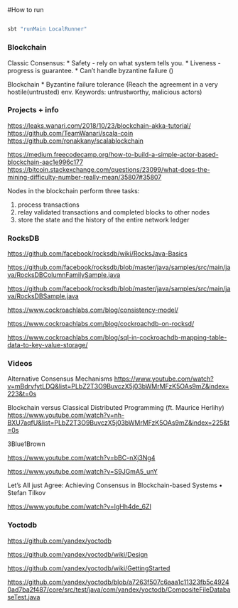 ## 

#How to run

```bash

sbt "runMain LocalRunner"

```

### Blockchain

Classic Consensus:
    * Safety - rely on what system tells you.
    * Liveness - progress is guarantee.
    * Can’t handle byzantine failure ()

Blockchain 
    * Byzantine failure tolerance (Reach the agreement in a very hostile(untrusted) env.  Keywords: untrustworthy, malicious actors)

### Projects + info

https://leaks.wanari.com/2018/10/23/blockchain-akka-tutorial/
https://github.com/TeamWanari/scala-coin
https://github.com/ronakkany/scalablockchain

https://medium.freecodecamp.org/how-to-build-a-simple-actor-based-blockchain-aac1e996c177
https://bitcoin.stackexchange.com/questions/23099/what-does-the-mining-difficulty-number-really-mean/35807#35807


Nodes in the blockchain perform three tasks: 
1) process transactions
2) relay validated transactions and completed blocks to other nodes
3) store the state and the history of the entire network ledger
      

### RocksDB

https://github.com/facebook/rocksdb/wiki/RocksJava-Basics

https://github.com/facebook/rocksdb/blob/master/java/samples/src/main/java/RocksDBColumnFamilySample.java

https://github.com/facebook/rocksdb/blob/master/java/samples/src/main/java/RocksDBSample.java

https://www.cockroachlabs.com/blog/consistency-model/

https://www.cockroachlabs.com/blog/cockroachdb-on-rocksd/

https://www.cockroachlabs.com/blog/sql-in-cockroachdb-mapping-table-data-to-key-value-storage/


### Videos

Alternative Consensus Mechanisms
 https://www.youtube.com/watch?v=mBdrvfytLDQ&list=PLbZ2T3O9BuvczX5j03bWMrMFzK5OAs9mZ&index=223&t=0s

Blockchain versus Classical Distributed Programming (ft. Maurice Herlihy)
 https://www.youtube.com/watch?v=nh-BXU7aqfU&list=PLbZ2T3O9BuvczX5j03bWMrMFzK5OAs9mZ&index=225&t=0s


3Blue1Brown

https://www.youtube.com/watch?v=bBC-nXj3Ng4

https://www.youtube.com/watch?v=S9JGmA5_unY


Let’s All just Agree: Achieving Consensus in Blockchain-based Systems • Stefan Tilkov

https://www.youtube.com/watch?v=lgHh4de_6ZI


### Yoctodb

https://github.com/yandex/yoctodb

https://github.com/yandex/yoctodb/wiki/Design

https://github.com/yandex/yoctodb/wiki/GettingStarted

https://github.com/yandex/yoctodb/blob/a7263f507c6aaa1c11323fb5c49240ad7ba2f487/core/src/test/java/com/yandex/yoctodb/CompositeFileDatabaseTest.java
